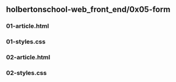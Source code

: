 ## holbertonschool-web_front_end/0x05-form
### 01-article.html
### 01-styles.css
### 02-article.html
### 02-styles.css
